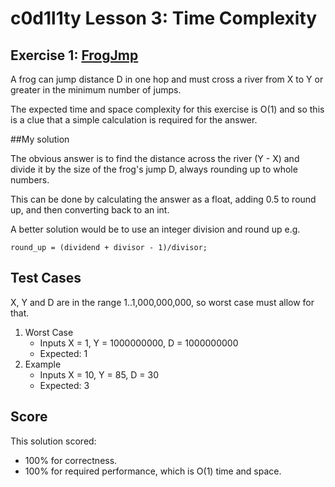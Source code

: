 # c0d1l1ty Lesson 3: Time Complexity
## Exercise 1: [FrogJmp](https://codility.com/programmers/task/frog_jmp/)

A frog can jump distance D in one hop and must cross a river from X to Y or
greater in the minimum number of jumps.

The expected time and space complexity for this exercise is O(1) and so this
is a clue that a simple calculation is required for the answer.

##My solution

The obvious answer is to find the distance across the river (Y - X) and divide
it by the size of the frog's jump D, always rounding up to whole numbers.

This can be done by calculating the answer as a float, adding 0.5 to round up,
and then converting back to an int.

A better solution would be to use an integer division and round up e.g.
```
round_up = (dividend + divisor - 1)/divisor;
```

## Test Cases

X, Y and D are in the range 1..1,000,000,000, so worst case must allow for that.

1. Worst Case
    - Inputs X = 1, Y = 1000000000, D = 1000000000
    - Expected: 1
2. Example
    - Inputs X = 10, Y = 85, D = 30
    - Expected: 3

## Score
This solution scored:
 - 100% for correctness.
 - 100% for required performance, which is O(1) time and space.
